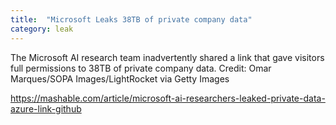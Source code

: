 ```yaml
---
title:  "Microsoft Leaks 38TB of private company data"
category: leak
---
```


The Microsoft AI research team inadvertently shared a link that gave visitors full permissions to 38TB of private company data. Credit: Omar Marques/SOPA Images/LightRocket via Getty Images

<https://mashable.com/article/microsoft-ai-researchers-leaked-private-data-azure-link-github>
